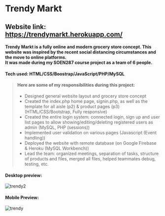 # Trendy Markt
## Website link: https://trendymarkt.herokuapp.com/
#### Trendy Markt is a fully online and modern grocery store concept. This website was inspired by the recent social distancing circumstances and the move to online platforms.<br> It was made during my SOEN287 course project as a team of 6 people.

#### Tech used: HTML/CSS/Boostrap/JavaScript/PHP/MySQL

> #### Here are some of my responsibilities during this project:
> - Designed general website layout and grocery store concept
> - Created the index.php home page, signin.php, as well as the template for all aisle (p2) & product pages (p3) (HTML/CSS/Bootstrap, Fully responsive)
> - Created the entire login system: connected login, sign up and user list pages to allow showing/editing/deleting registered users as admin (MySQL, PHP (sessions))
> - Implemented user validation on various pages (Javascript (Event handling))
> - Deployed the website with remote database (on Google Firebase & Heroku (MySQL Workbench))
> - Lead the team: organized meetings, separation of tasks, structure of products and files, merged all files, helped teammates debug, testing, etc.

#### Desktop preview:
![trendy2](https://user-images.githubusercontent.com/59063950/90841957-1181b200-e32c-11ea-8829-77f1760d9125.png)
#### Mobile Preview:
![trendy](https://user-images.githubusercontent.com/59063950/90841924-fdd64b80-e32b-11ea-8072-1616236bcd2f.gif)
